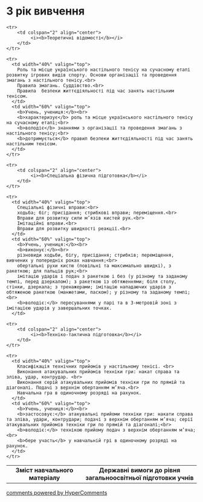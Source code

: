 <div id="hypercomments_widget" class="js-hypercomments-widget invisible"></div>

3 рік вивчення
=============================

<table>
  <body>
    <tr>
      <td width="40%" align="center">
        <b>Зміст навчального матеріалу</b>
      </td>
      <td width="60%" align="center" valign="top">
        <b>Державні вимоги до рівня загальноосвітньої підготовки учнів</b>
      </td>
    </tr>

    <tr>
    	<td colspan="2" align="center">
    		 <i><b>Теоретичні відомості</b></i>
    	</td>
    </tr>

    <tr>
      <td width="40%" valign="top">
        Роль та місце українського настільного тенісу на сучасному етапі розвитку ігрових видів спорту. Основи організації та проведення змагань з настільного тенісу.<br>
		Правила змагань. Суддівство.<br>
		Правила  безпеки життєдіяльності під час занять настільним тенісом.
      </td>
      <td width="60%" valign="top">
        <b>Учень, учениця:</b><br>
        <b>характеризує</b> роль та місце українського настільного тенісу на сучасному етапі;<br>
        <b>володіє</b> знаннями з організації та проведення змагань з настільного тенісу;<br>
        <b>дотримується</b> правил безпеки життєдіяльності під час занять настільним тенісом.
      </td>
    </tr>

    <tr>
    	<td colspan="2" align="center">
    		 <i><b>Спеціальна фізична підготовка</b></i>
    	</td>
    </tr>

    <tr>
      <td width="40%" valign="top">
        Спеціальні фізичні вправи:<br>
		ходьба; біг; присідання; стрибкові вправи; переміщення.<br>
		Вправи для розвитку сили м’язів кистей рук.<br>
		Імітаційні вправи.<br>
		Вправи для розвитку швидкості реакції.<br>
      </td>
      <td width="60%" valign="top">
        <b>Учень, учениця:</b><br>
        <b>виконує:</b><br>
        різновиди ходьби, бігу, присідання; стрибків; переміщення, вивчених у попередніх роках навчання;<br>
		обертальні рухи кистю (повільні та максимально швидкі), з ракеткою; для пальців рук;<br>
		імітацію ударів і подач з ракеткою і без (у різному та заданому темпі, перед дзеркалом); з ракеткою із обтяженнями; біля столу, стінки, дзеркала; з тренажерами; імітацію нападаючих ударів з обтяженою ракеткою (манжетами, паском); у різному та заданому темпі;<br>
		<b>володіє:</b> пересуваннями у парі та в 3-метровій зоні з імітацією ударів у завершальних точках.
      </td>

    <tr>
    	<td colspan="2" align="center">
    		 <i><b>Техніко-тактична підготовка</b></i>
    	</td>
    </tr>

    <tr>
      <td width="40%" valign="top">
      	Класифікація технічних прийомів у настільному тенісі. <br>
		Виконання атакувальних прийомів техніки гри: накат справа та зліва, удар, контрудар. <br>
		Виконання серій атакувальних прийомів техніки гри по прямій та діагоналі. Подачі з верхнім обертанням м’яча.<br>
		Навчальна гра в одиночному розряді на рахунок.
      </td>
      <td width="60%" valign="top">
        <b>Учень, учениця:</b><br>
        <b>застосовує:</b> атакувальні прийоми техніки гри: накати справа та зліва, удари, контрудари; подачі з верхнім обертанням м’яча; серії атакувальних прийомів техніки гри по прямій та діагоналі;<br>
        <b>володіє:</b> технікою прийому подач з верхнім обертанням м’яча;<br>
        <b>бере участь</b> у навчальній грі в одиночному розряді на рахунок.
      </td>
    </tr>
  </body>
</table>

<div class="js-hypercomments-container">
    <a href="http://hypercomments.com" class="hc-link" title="comments widget">comments powered by HyperComments</a>
</div>